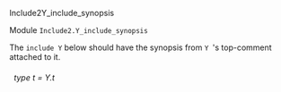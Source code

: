 Include2Y_include_synopsis

 Module `Include2.Y_include_synopsis`


The `include Y` below should have the synopsis from `Y
`'s top-comment attached to it.<a id="type-t"></a>
###### &nbsp; type t = Y.t

